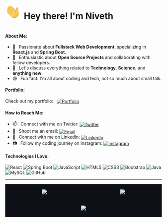 <!-- Header with Banner Image -->
<div style="display: flex; align-items: baseline;">
  <img src="./img/hi.gif" style="width:50px" alt="Hi there!" style="vertical-align: middle;" />
  <h1 style="margin-left: 10px;">Hey there! I'm Niveth</h1>
</div>

#### About Me:<br>

- 🔭 &ensp;Passionate about **Fullstack Web Development**, specializing in **React.js** and **Spring Boot**.
- 🌱 &ensp;Enthusiastic about **Open Source Projects** and collaborating with fellow developers.
- 💬 &ensp;Let's discuss everything related to **Technology**, **Science**, and **anything new**.
- 😅 &ensp;Fun fact: I'm all about coding and tech, not so much about small talk.

#### Portfolio:

<div style="display: flex; align-items: center;">
  <span>Check out my portfolio: &nbsp;&nbsp;</span>
  <a href="https://nivethjunnithan.github.io/">
    <img src="https://img.shields.io/badge/Portfolio-181717?style=flat-square&logo=github" alt="Portfolio" style="vertical-align: middle;"/>
  </a>
</div>

#### How to Reach Me:<br>

- 📫 &ensp;Connect with me on Twitter:
  <a href="https://twitter.com/nivethjunnithan" target="_blank">
  <img src="https://img.shields.io/badge/-Twitter-1DA1F2?style=flat-square&logo=twitter&logoColor=white" alt="Twitter" style="vertical-align: middle;" />
  </a>
- 📧 &ensp;Shoot me an email:
  <a href="mailto:nivethunnithan@gmail.com" target="_blank">
  <img src="https://img.shields.io/badge/-Email-D14836?style=flat-square&logo=gmail&logoColor=white" alt="Email" style="vertical-align: middle;" />
  </a>
- 💼 &ensp;Connect with me on LinkedIn:
  <a href="https://www.linkedin.com/in/nivethjunnithan/" target="_blank">
  <img src="https://img.shields.io/badge/-LinkedIn-0A66C2?style=flat-square&logo=linkedin&logoColor=white" alt="LinkedIn" style="vertical-align: middle;" />
  </a>
- 📷 &ensp;Follow my coding journey on Instagram:
  <a href="https://instagram.com/_niveth.j.unnithan_" target="_blank">
  <img src="https://img.shields.io/badge/-Instagram-E4405F?style=flat-square&logo=instagram&logoColor=white" alt="Instagram" style="vertical-align: middle;" />
  </a>

#### Technologies I Love:<br>

![React](https://img.shields.io/badge/-React-20232A?style=flat-square&logo=react)
![Spring Boot](https://img.shields.io/badge/Spring%20Boot-6DB33F?style=flat-square&logo=spring&logoColor=white)
![JavaScript](https://img.shields.io/badge/-JavaScript-F7DF1E?style=flat-square&logo=javascript&logoColor=black)
![HTML5](https://img.shields.io/badge/-HTML5-E34F26?style=flat-square&logo=html5&logoColor=white)
![CSS3](https://img.shields.io/badge/-CSS3-1572B6?style=flat-square&logo=css3)
![Bootstrap](https://img.shields.io/badge/-Bootstrap-563D7C?style=flat-square&logo=bootstrap)
![Java](https://img.shields.io/badge/-Java-007396?style=flat-square&logo=java&logoColor=white)
![MySQL](https://img.shields.io/badge/-MySQL-00000F?style=flat-square&logo=mysql)
![GitHub](https://img.shields.io/badge/-GitHub-181717?style=flat-square&logo=github)

---

<!-- GitHub Stats and Top Languages Side by Side -->
<table style="width: 100%; display: table;">
  <tr>
    <td style="width: 48%; background-color: #0d1117;">
      <p align="center">
        <a href="https://github.com/anuraghazra/github-readme-stats">
          <img height="180em" src="https://github-readme-stats-eight-theta.vercel.app/api?username=nivethjunnithan&show_icons=true&include_all_commits=true&count_private=true&hide_border=true&bg_color=0d1117&title_color=58a6ff&icon_color=58a6ff&text_color=ffffff"/>
        </a>
      </p>
    </td>
    <td style="width: 48%; background-color: #0d1117;">
      <p align="center">
        <a href="https://github.com/anuraghazra/github-readme-stats">
          <img height="180em" src="https://github-readme-stats-eight-theta.vercel.app/api/top-langs/?username=nivethjunnithan&layout=compact&langs_count=8&hide_border=true&bg_color=0d1117&title_color=58a6ff&text_color=ffffff"/>
        </a>
      </p>
    </td>
  </tr>
  <tr>
    <td colspan="2" style="text-align: center; background-color: #0d1117;">
      <p align="center">
        <a href="https://github.com/anuraghazra/github-readme-stats">
          <img height="250cm" src="https://github-readme-streak-stats.herokuapp.com/?user=nivethjunnithan&hide_border=true&background=0D1117&stroke=58A6FF&ring=58A6FF&fire=DD2C00&currStreakNum=58A6FF&sideNums=58A6FF&currStreakLabel=58A6FF&sideLabels=58A6FF&dates=58A6FF&hide_progress=true"/>
        </a>
      </p>
    </td>
  </tr>
</table>
<!-- You can add more sections like projects, contributions, articles
